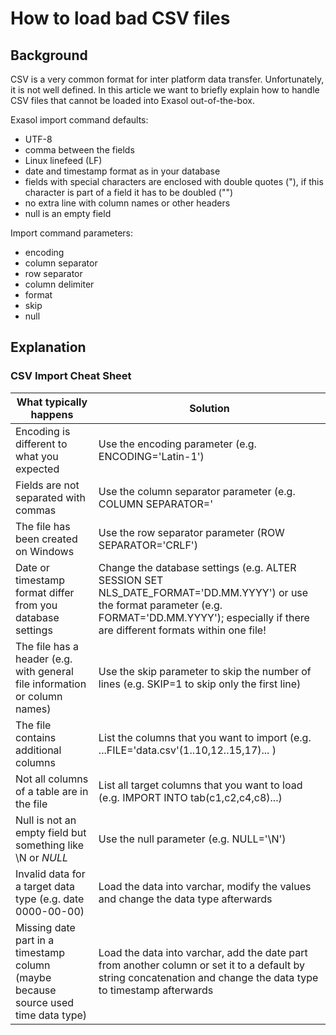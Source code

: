 # How to load bad CSV files
## Background

CSV is a very common format for inter platform data transfer. Unfortunately, it is not well defined. In this article we want to briefly explain how to handle CSV files that cannot be loaded into Exasol out-of-the-box.

Exasol import command defaults:

* UTF-8
* comma between the fields
* Linux linefeed (LF)
* date and timestamp format as in your database
* fields with special characters are enclosed with double quotes ("), if this character is part of a field it has to be doubled ("")
* no extra line with column names or other headers
* null is an empty field

Import command parameters:

* encoding
* column separator
* row separator
* column delimiter
* format
* skip
* null

## Explanation

### CSV Import Cheat Sheet

|What typically happens|Solution|
|-|-|
|Encoding is different to what you expected|Use the encoding parameter (e.g. ENCODING='Latin-1')|
|Fields are not separated with commas|Use the column separator parameter (e.g. COLUMN SEPARATOR='|')|
|The file has been created on Windows|Use the row separator parameter (ROW SEPARATOR='CRLF')|
|Date or timestamp format differ from you database settings|Change the database settings (e.g. ALTER SESSION SET NLS_DATE_FORMAT='DD.MM.YYYY') or use the format parameter (e.g. FORMAT='DD.MM.YYYY'); especially if there are different formats within one file!|
|The file has a header (e.g. with general file information or column names)|Use the skip parameter to skip the number of lines (e.g. SKIP=1 to skip only the first line)|
|The file contains additional columns|List the columns that you want to import (e.g. ...FILE='data.csv'(1..10,12..15,17)... )|
|Not all columns of a table are in the file|List all target columns that you want to load (e.g. IMPORT INTO tab(c1,c2,c4,c8)...)|
|Null is not an empty field but something like \N or _NULL_|Use the null parameter (e.g. NULL='\N')|
|Invalid data for a target data type (e.g. date 0000-00-00)|Load the data into varchar, modify the values and change the data type afterwards|
|Missing date part in a timestamp column (maybe because source used time data type)|Load the data into varchar, add the date part from another column or set it to a default by string concatenation and change the data type to timestamp afterwards|
